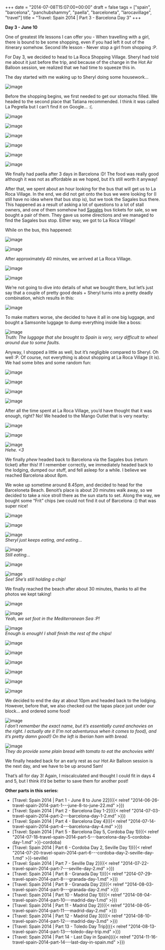 +++
date = "2014-07-08T15:07:00+00:00"
draft = false
tags = ["spain", "barcelona", "panchubshammy", "paella", "barceloneta", "larocavillage", "travel"]
title = "Travel: Spain 2014 | Part 3 - Barcelona Day 3"
+++


**Day 3 - June 10**

One of greatest life lessons I can offer you - When travelling with a girl, there is bound to be some shopping, even if you had left it out of the itinerary somehow. Second life lesson - Never stop a girl from shopping :P.

For Day 3, we decided to head to La Roca Shopping Village. Sheryl had told me about it just before the trip, and because of the change in the Hot Air Balloon session, we realized that we had time to squeeze this in.

The day started with me waking up to Sheryl doing some housework…

![image](/img/2014-07-08-travel-spain-2014-part-3---barcelona-day-3/ae710640510d049fe5618551fde9ef152bd2f519976bfe6773410d254dc61550.jpg)

Before the shopping begins, we first needed to get our stomachs filled. We headed to the second place that Tatiana recommended. I think it was called La Pegrella but I can’t find it on Google… :(.

![image](/img/2014-07-08-travel-spain-2014-part-3---barcelona-day-3/50b839d52df7d461951e55917fe34cad613dbce1a22d37a3d23a046f64ecb7a8.jpg)

![image](/img/2014-07-08-travel-spain-2014-part-3---barcelona-day-3/1212138dca51418a719542bd5404f075a806f0d2d9907f97084e1904beec7cbb.jpg)

![image](/img/2014-07-08-travel-spain-2014-part-3---barcelona-day-3/6e1c7433177442d2e5addfd0a59da349d6c9a702aa7cf2bbdda6514856981eff.jpg)

![image](/img/2014-07-08-travel-spain-2014-part-3---barcelona-day-3/241ede09d359d3976eaaa367f9197a420ea314a99f20e4ce05c6c0211d029d44.jpg)

![image](/img/2014-07-08-travel-spain-2014-part-3---barcelona-day-3/57c0ef58673afd401b413eecf7c0e534fd4f4b7b3a866a418f9a5a3c3aa29219.jpg)

![image](/img/2014-07-08-travel-spain-2014-part-3---barcelona-day-3/cf898ddb9ec894a1afab6b45979a0fe5e12a4ceb3f1ffc88a38b491a315a7fbc.jpg)

We finally had paella after 3 days in Barcelona :D! The food was really good although it was not as affordable as we hoped, but it’s still worth it anyway!

After that, we spent about an hour looking for the bus that will get us to La Roca Village. In the end, we did not get onto the bus we were looking for (I still have no idea where that bus stop is), but we took the Sagales bus there. This happened as a result of asking a lot of questions to a lot of stall owners, and one of them somehow had [Sagales](http://www.sagales.com/) bus tickets for sale, so we bought a pair of them. They gave us some directions and we managed to find the Sagales bus stop. Either way, we got to La Roca Village!

While on the bus, this happened:

![image](/img/2014-07-08-travel-spain-2014-part-3---barcelona-day-3/032924ae92e99cbfc312f82908273843f5a4de043dacfc26cd511768852c52f3.jpg)

![image](/img/2014-07-08-travel-spain-2014-part-3---barcelona-day-3/f6c7428436ee6d2eebe6561ca29e00f509c18f8c52872af3d70d09c52390ead3.jpg)

After approximately 40 minutes, we arrived at La Roca Village.

![image](/img/2014-07-08-travel-spain-2014-part-3---barcelona-day-3/5c227e3f98312840652cf4b651d3a6f64c2da4d4b37d94ea9c9018b4ae81cb3a.jpg)

![image](/img/2014-07-08-travel-spain-2014-part-3---barcelona-day-3/1fec83c96d8cdd4dcbc3f37b8b2844230837e30d0921b4fc1c3933febc06da8d.jpg)

We’re not going to dive into details of what we bought there, but let’s just say that a couple of pretty good deals + Sheryl turns into a pretty deadly combination, which results in this:

![image](/img/2014-07-08-travel-spain-2014-part-3---barcelona-day-3/1251467b68c171ca5b26c05944cc06283d95b4742c0f203a8658309b029aacb6.jpg)

To make matters worse, she decided to have it all in one big luggage, and bought a Samsonite luggage to dump everything inside like a boss:

![image](/img/2014-07-08-travel-spain-2014-part-3---barcelona-day-3/b23c291d921445103c9294e9bfb2a00a52da25d9a0a2b7898311a2a284f14c2b.jpg)  
_Truth: The luggage that she brought to Spain is very, very difficult to wheel around due to some faults._

Anyway, I shopped a little as well, but it’s negligible compared to Sheryl. Oh well :P. Of course, not everything is about shopping at La Roca Village (it is). We had some bites and some random fun:

![image](/img/2014-07-08-travel-spain-2014-part-3---barcelona-day-3/9f0dc19f72e1484310516db1edad65195d8ed820345956fdead9f68ddb4db196.jpg)

![image](/img/2014-07-08-travel-spain-2014-part-3---barcelona-day-3/cb282f936f326cd20b5882618750b60dee8e9a8c9aa1f872d2f742b013cd9a50.jpg)

![image](/img/2014-07-08-travel-spain-2014-part-3---barcelona-day-3/5ef5e11412dc312d5d78432e1040c64e110a62818ab8d2967ff843ad6f2b2b82.jpg)

![image](/img/2014-07-08-travel-spain-2014-part-3---barcelona-day-3/fc7c4ac0e2bb56ea8eab637aaecc9baff1486767623d1203f4c1a89af2c35954.jpg)

After all the time spent at La Roca Village, you’d have thought that it was enough, right? No! We headed to the Mango Outlet that is very nearby:

![image](/img/2014-07-08-travel-spain-2014-part-3---barcelona-day-3/775a25d9a21d844012f8071e8b97d2eb96c68650ed5c06f0d9b91d935e288db5.jpg)

![image](/img/2014-07-08-travel-spain-2014-part-3---barcelona-day-3/9f6b772d980194dff1cc2f3f52988580ae0a032d4d17c42faba71fa3858c1d3d.jpg)

![image](/img/2014-07-08-travel-spain-2014-part-3---barcelona-day-3/775611d469b14a616949020f5a8a455a39abf8f9288b95e182b4f4fb31be25d2.jpg)  
_Hehe. &lt;3_

We finally *phew* headed back to Barcelona via the Sagales bus (return ticket) after this! If I remember correctly, we immediately headed back to the lodging, dumped our stuff, and fell asleep for a while. I believe we reached Barcelona about 8pm.

We woke up sometime around 8.45pm, and decided to head for the Barceloneta Beach. Benoit’s place is about 20 minutes walk away, so we decided to take a nice stroll there as the sun starts to set. Along the way, we bought some “Frit” chips (we could not find it out of Barcelona :() that was super nice!

![image](/img/2014-07-08-travel-spain-2014-part-3---barcelona-day-3/68b3a64cf070c7d5316dbf65b1177fa9576378ef1a2363b9c7bc487f06c2d0d0.jpg)

![image](/img/2014-07-08-travel-spain-2014-part-3---barcelona-day-3/ef97f9f042786bbe0fd92f9616a9c814fed4e83143a570456ed90996aa47eae0.jpg)

![image](/img/2014-07-08-travel-spain-2014-part-3---barcelona-day-3/402b00b04cc7a3aec0a257fa07e8a394d8c1475f6b6ed93979e53ea7069c3048.jpg)  
_Sheryl just keeps eating, and eating…_

![image](/img/2014-07-08-travel-spain-2014-part-3---barcelona-day-3/d16e10517f8215b4451158d1ffde8c28e7fb850164c2103a1128a5fcdde1f9c4.jpg)  
_Still eating…_

![image](/img/2014-07-08-travel-spain-2014-part-3---barcelona-day-3/4a6690c44ea6231ab655df02884a1fc4ff48c2c0820f2b12b7f6f3a32f4d0807.jpg)

![image](/img/2014-07-08-travel-spain-2014-part-3---barcelona-day-3/a794715bcc79e523b28aa4abd30ac04ac3e96ff2ad2e5196d94ffb47e80abfeb.jpg)  
_See! She’s still holding a chip!_

We finally reached the beach after about 30 minutes, thanks to all the photos we kept taking!

![image](/img/2014-07-08-travel-spain-2014-part-3---barcelona-day-3/c9c7bddaf40aba9c784b5d7983725c1e385ed57ae6027f30883bc72cb89671a9.jpg)

![image](/img/2014-07-08-travel-spain-2014-part-3---barcelona-day-3/ebf7dd81c4cfc1c0a916315365910311ee3d790a96bf05bf5457e06dbbde0609.jpg)  
_Yeah, we set foot in the Mediterranean Sea :P!_

![image](/img/2014-07-08-travel-spain-2014-part-3---barcelona-day-3/28753a63c689712ceb0b2a3854b0c871bcba5fb82286efc7d6ba99c2cc9fc010.jpg)  
_Enough is enough! I shall finish the rest of the chips!_

![image](/img/2014-07-08-travel-spain-2014-part-3---barcelona-day-3/8fa5048d1037b21458ba89557572f7e7ce0487a2b59fb09c4278932849161ca9.jpg)

![image](/img/2014-07-08-travel-spain-2014-part-3---barcelona-day-3/9c12c191d4ebcc0c421ef1b2bd42b4f99abbd36055dcaf0ca24ce33646e51712.jpg)

![image](/img/2014-07-08-travel-spain-2014-part-3---barcelona-day-3/b6598a573516573b7601d3fd12d3fbf7dcb4c1821f45ba9c72f3b0125dbdc6dd.jpg)

![image](/img/2014-07-08-travel-spain-2014-part-3---barcelona-day-3/203d60e11670b07d9d5047c1f0481c86e40ee0e863f53d220038b9139e4d2fc0.jpg)

![image](/img/2014-07-08-travel-spain-2014-part-3---barcelona-day-3/8be9904e6a2722fbbc534cd074e8fa2275cc20984e8ff5a2eb1917b1751cd37c.jpg)

![image](/img/2014-07-08-travel-spain-2014-part-3---barcelona-day-3/c5db955d6fe288f332d4e8d25120d4c74735bc599da0ee304648239c5dc0d079.jpg)

We decided to end the day at about 10pm and headed back to the lodging. However, before that, we also checked out the tapas place just under our block… and ordered some food!

![image](/img/2014-07-08-travel-spain-2014-part-3---barcelona-day-3/dcb7bd96e323400082073f58b2016db781e2680987a8f0a4cd9750dbe07cc446.jpg)  
_I don’t remember the exact name, but it’s essentially cured anchovies on the right. I actually ate it (I’m not adventurous when it comes to food), and it’s pretty damn good!) On the left is Iberian ham with bread._

![image](/img/2014-07-08-travel-spain-2014-part-3---barcelona-day-3/2830d3c1a3a8dc68a005564d117973067496457f14fc9a293d0dbda71fd170e7.jpg)  
_They do provide some plain bread with tomato to eat the anchovies with!_

We finally headed back for an early rest as our Hot Air Balloon session is the next day, and we have to be up around 5am!

That’s all for day 3! Again, I miscalculated and thought I could fit in days 4 and 5, but I think it’d be better to save them for another post!

**Other parts in this series:**

  * [Travel: Spain 2014 | Part 1 - June 8 to June 22]({{< relref "2014-06-26-travel-spain-2014-part-1---june-8-to-june-22.md" >}})
  * [Travel: Spain 2014 | Part 2 - Barcelona Day 1-2]({{< relref "2014-07-03-travel-spain-2014-part-2---barcelona-day-1-2.md" >}})
  * [Travel: Spain 2014 | Part 4 - Barcelona Day 4]({{< relref "2014-07-14-travel-spain-2014-part-4---barcelona-day-4.md" >}})
  * [Travel: Spain 2014 | Part 5 - Barcelona Day 5, Cordoba Day 1]({{< relref "2014-07-18-travel-spain-2014-part-5---barcelona-day-5-cordoba-day-1.md" >}}-cordoba)
  * [Travel: Spain 2014 | Part 6 - Cordoba Day 2, Seville Day 1]({{< relref "2014-07-20-travel-spain-2014-part-6---cordoba-day-2-seville-day-1.md" >}}-seville)
  * [Travel: Spain 2014 | Part 7 - Seville Day 2]({{< relref "2014-07-22-travel-spain-2014-part-7---seville-day-2.md" >}})
  * [Travel: Spain 2014 | Part 8 - Granada Day 1]({{< relref "2014-07-29-travel-spain-2014-part-8---granada-day-1.md" >}})
  * [Travel: Spain 2014 | Part 9 - Granada Day 2]({{< relref "2014-08-03-travel-spain-2014-part-9---granada-day-2.md" >}})
  * [Travel: Spain 2014 | Part 10 - Madrid Day 1]({{< relref "2014-08-04-travel-spain-2014-part-10---madrid-day-1.md" >}})
  * [Travel: Spain 2014 | Part 11 - Madrid Day 2]({{< relref "2014-08-05-travel-spain-2014-part-11---madrid-day-2.md" >}})
  * [Travel: Spain 2014 | Part 12 - Madrid Day 3]({{< relref "2014-08-10-travel-spain-2014-part-12---madrid-day-3.md" >}})
  * [Travel: Spain 2014 | Part 13 - Toledo Day Trip]({{< relref "2014-08-13-travel-spain-2014-part-13---toledo-day-trip.md" >}})
  * [Travel: Spain 2014 | Part 14 - Last Day in Spain]({{< relref "2014-11-16-travel-spain-2014-part-14---last-day-in-spain.md" >}})


